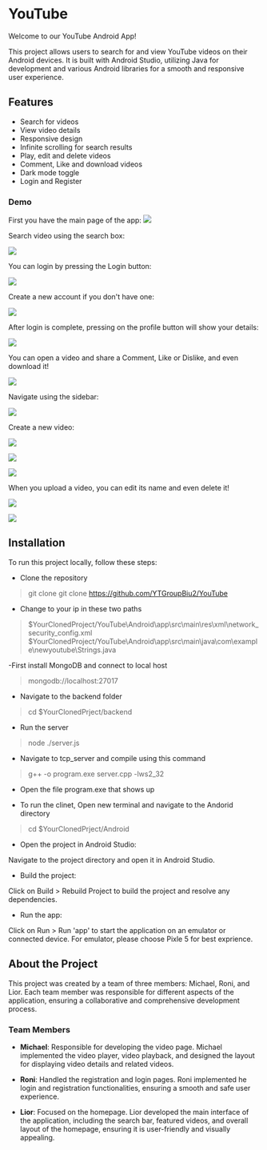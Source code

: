 # YouTube

Welcome to our YouTube Android App! 

This project allows users to search for and view YouTube videos on their Android devices. It is built with Android Studio, utilizing Java for development and various Android libraries for a smooth and responsive user experience.


## Features
- Search for videos
- View video details
- Responsive design
- Infinite scrolling for search results
- Play, edit and delete videos
- Comment, Like and download videos
- Dark mode toggle
- Login and Register

### Demo

First you have the main page of the app:
![](../Android/app/src/main/res/raw/readmeImages/img1.png)

Search video using the search box:

![](../Android/app/src/main/res/raw/readmeImages/img2.png)

You can login by pressing the Login button:

![](../Android/app/src/main/res/raw/readmeImages/img3.png)

Create a new account if you don't have one:

![](../Android/app/src/main/res/raw/readmeImages/img4.png)

After login is complete, pressing on the profile button will show your details:

![](../Android/app/src/main/res/raw/readmeImages/img8.png)

You can open a video and share a Comment, Like or Dislike, and even download it!

![](../Android/app/src/main/res/raw/readmeImages/img5.png)

Navigate using the sidebar:

![](../Android/app/src/main/res/raw/readmeImages/img6.png)

Create a new video:

![](../Android/app/src/main/res/raw/readmeImages/img9.jpeg)

![](../Android/app/src/main/res/raw/readmeImages/img10.jpeg)

![](../Android/app/src/main/res/raw/readmeImages/img11.jpeg)

When you upload a video, you can edit its name and even delete it!

![](../Android/app/src/main/res/raw/readmeImages/img12.jpeg)

![](../Android/app/src/main/res/raw/readmeImages/img13.jpeg)



## Installation

To run this project locally, follow these steps:

- Clone the repository

>git clone git clone https://github.com/YTGroupBiu2/YouTube

- Change to your ip in these two paths

> $YourClonedProject/YouTube\Android\app\src\main\res\xml\network_security_config.xml
> $YourClonedProject/YouTube\Android\app\src\main\java\com\example\newyoutube\Strings.java

-First install MongoDB and connect to local host 

> mongodb://localhost:27017

- Navigate to the backend folder

> cd $YourClonedPrject/backend

- Run the server

> node ./server.js

- Navigate to tcp_server and compile using this command

> g++ -o program.exe server.cpp -lws2_32

- Open the file program.exe that shows up

- To run the clinet, Open new terminal and navigate to the Andorid directory

> cd $YourClonedPrject/Android

- Open the project in Android Studio:

Navigate to the project directory and open it in Android Studio.

- Build the project:

Click on Build > Rebuild Project to build the project and resolve any dependencies.

- Run the app:

Click on Run > Run 'app' to start the application on an emulator or connected device.
For emulator, please choose Pixle 5 for best exprience.

## About the Project

This project was created by a team of three members: Michael, Roni, and Lior. Each team member was responsible for different aspects of the application, ensuring a collaborative and comprehensive development process.

### Team Members

- **Michael**: Responsible for developing the video page. Michael implemented the video player, video playback, and designed the layout for displaying video details and related videos.

- **Roni**: Handled the registration and login pages. Roni implemented he login and registration functionalities, ensuring a smooth and safe user experience.

- **Lior**: Focused on the homepage. Lior developed the main interface of the application, including the search bar, featured videos, and overall layout of the homepage, ensuring it is user-friendly and visually appealing.
